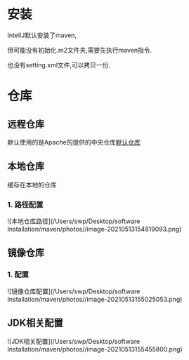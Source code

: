 # 安装

IntellJ默认安装了maven,

但可能没有初始化.m2文件夹,需要先执行maven指令.

也没有setting.xml文件,可以拷贝一份.

# 仓库

## 远程仓库

默认使用的是Apache的提供的中央仓库[默认仓库](https://mavenrepository.com)

## 本地仓库

缓存在本地的仓库

### 1. 路径配置

![本地仓库路径](/Users/swp/Desktop/software Installation/maven/photos//image-20210513154819093.png)



## 镜像仓库

### 1. 配置

![镜像仓库配置](/Users/swp/Desktop/software Installation/maven/photos//image-20210513155025053.png)

## JDK相关配置

![JDK相关配置](/Users/swp/Desktop/software Installation/maven/photos//image-20210513155455800.png)